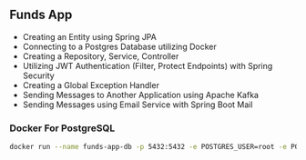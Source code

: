 ## Funds App
- Creating an Entity using Spring JPA
- Connecting to a Postgres Database utilizing Docker
- Creating a Repository, Service, Controller
- Utilizing JWT Authentication (Filter, Protect Endpoints) with Spring Security
- Creating a Global Exception Handler
- Sending Messages to Another Application using Apache Kafka
- Sending Messages using Email Service with Spring Boot Mail

### Docker For PostgreSQL
```bash
docker run --name funds-app-db -p 5432:5432 -e POSTGRES_USER=root -e POSTGRES_PASSWORD=s3cr3t -d postgres:latest
```